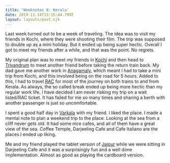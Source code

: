 ```yaml
---
title: 'Weeknotes 8: Kerala'
date: 2019-11-14T13:15:44.799Z
layout: layouts/post.njk
---
```

Last week turned out to be a week of traveling. The idea was to visit my friends in Kochi, where they were shooting their film. The trip was supposed to double up as a mini holiday. But it ended up being super hectic. Overall I got to meet my friends after a while, and that was the point. No regrets.

My original plan was to meet my friends in [Kochi](https://en.wikipedia.org/wiki/Kochi) and then head to [Trivandrum](https://en.wikipedia.org/wiki/Thiruvananthapuram) to meet another friend before taking the return train back. My dad gave me another work in [Anagamaly](https://en.wikipedia.org/wiki/Angamaly), which meant I had to take a mini trip from Kochi, and this involved being on the road for 5 hours. Added to this, I had to travel [RAC](https://en.wikipedia.org/wiki/Reservation_against_Cancellation) for most of the journey on both trains to and from Kerala. As always, the so called break ended up being more hectic than my regular work life. I have decided I am never risking my trip on a wait listed/RAC ticket. It has failed for me so many times and sharing a berth with another passenger is just so uncomfortable.

I spent a good half day in [Varkala](https://en.wikipedia.org/wiki/Varkala) with my friend. I liked the place. I made a mental note to plan a weekend trip to the place. Looking at the sea from a cliff never gets old. It had some nice cafes, and all of them have a great view of the sea. Coffee Temple, Darjeeling Cafe and Cafe Italiano are the places I ended up liking. 

Me and my friend played the tablet version of [Jaipur](https://en.wikipedia.org/wiki/Jaipur_(card_game)) while we were sitting in Darjeeling Cafe and it was a surprisingly fun and a well done implementation. Almost as good as playing the cardboard version.
